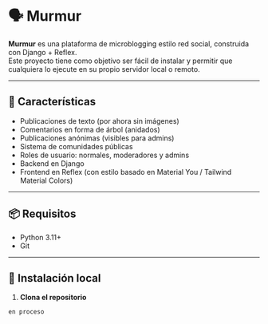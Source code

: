 # 🗣️ Murmur

**Murmur** es una plataforma de microblogging estilo red social, construida con Django + Reflex.  
Este proyecto tiene como objetivo ser fácil de instalar y permitir que cualquiera lo ejecute en su propio servidor local o remoto.

---

## 🚀 Características

- Publicaciones de texto (por ahora sin imágenes)
- Comentarios en forma de árbol (anidados)
- Publicaciones anónimas (visibles para admins)
- Sistema de comunidades públicas
- Roles de usuario: normales, moderadores y admins
- Backend en Django
- Frontend en Reflex (con estilo basado en Material You / Tailwind Material Colors)

---

## 📦 Requisitos

- Python 3.11+
- Git

---

## 🧪 Instalación local

1. **Clona el repositorio**

```bash
en proceso